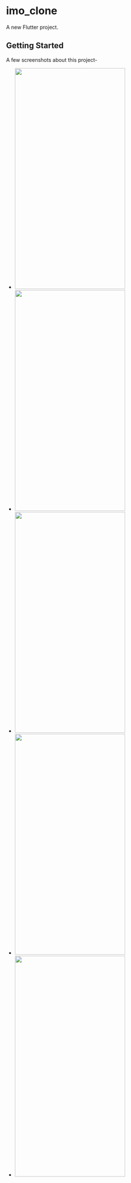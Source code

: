 # imo_clone

A new Flutter project.

## Getting Started

A few screenshots about this project-

- <img  src="https://user-images.githubusercontent.com/84716783/174489157-a6abfa6c-1594-4841-91a5-edc14bd5f02b.png" width= 300 height=600>
- <img  src="https://user-images.githubusercontent.com/84716783/174489162-f7868c6d-8309-45e0-92c1-9be21b867093.png" width= 300 height=600>
- <img  src="https://user-images.githubusercontent.com/84716783/174489167-e7520bd2-058e-4819-a06b-5dcdca344970.png" width= 300 height=600>
- <img  src="https://user-images.githubusercontent.com/84716783/174489173-9caaf3d8-e8b0-4198-8153-66d8182411d1.png" width= 300 height=600>
- <img  src="https://user-images.githubusercontent.com/84716783/174489182-050ee840-8e0c-4769-835b-ab1fcfb576bf.png" width= 300 height=600>
